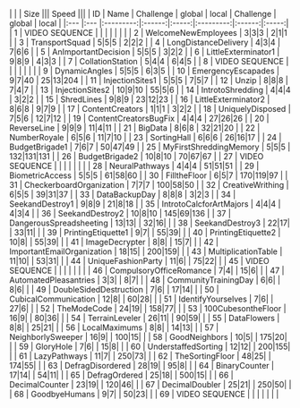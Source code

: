 |    |      |          Size            |||           Speed          |||
| ID | Name | Challenge | global | local | Challenge | global | local |
|:--- |:--- |:---------:|:------:|:-----:|:---------:|:------:|:-----:|
| 1 | VIDEO SEQUENCE | | | | | | |
| 2 | WelcomeNewEmployees | 3|3|3  | 2|1|1  |
| 3 | TransportSquad | 5|5|5  | 2|2|2  |
| 4 | LongDistanceDelivery | 4|3|4  | 7|6|6  |
| 5 | AnImportantDecision | 5|5|5  | 3|2|2  |
| 6 | LittleExterminator1 | 9|8|9  | 4|3|3  |
| 7 | CollationStation | 5|4|4  | 6|4|5  |
| 8 | VIDEO SEQUENCE | | | | | | |
| 9 | DynamicAngles | 5|5|5  | 6|3|5  |
| 10 | EmergencyEscapades | 9|7|40  | 25|13|204  |
| 11 | InjectionSites1 | 5|5|5  | 7|5|7  |
| 12 | Unzip | 8|8|8  | 7|4|7  |
| 13 | InjectionSites2 | 10|9|10  | 55|5|6  |
| 14 | IntrotoShredding | 4|4|4  | 3|2|2  |
| 15 | ShredLines | 9|8|9  | 23|12|23  |
| 16 | LittleExterminator2 | 8|6|8  | 9|7|9  |
| 17 | ContentCreators | 1|1|1  | 3|2|2  |
| 18 | UniquelyDisposed | 7|5|6  | 12|7|12  |
| 19 | ContentCreatorsBugFix | 4|4|4  | 27|26|26  |
| 20 | ReverseLine | 9|9|9  | 11|4|11  |
| 21 | BigData | 8|6|8  | 32|21|20  |
| 22 | NumberRoyale | 6|5|6  | 11|7|10  |
| 23 | SortingHall | 6|6|6  | 26|16|17  |
| 24 | BudgetBrigade1 | 7|6|7  | 50|47|49  |
| 25 | MyFirstShreddingMemory | 5|5|5  | 132|131|131  |
| 26 | BudgetBrigade2 | 10|8|10  | 70|67|67  |
| 27 | VIDEO SEQUENCE | | | | | | |
| 28 | NeuralPathways | 4|4|4  | 51|51|51  |
| 29 | BiometricAccess | 5|5|5  | 61|58|60  |
| 30 | FilltheFloor | 6|5|7  | 170|119|97  |
| 31 | CheckerboardOrganization | 7|7|7  | 100|58|50  |
| 32 | CreativeWrithing | 6|5|5  | 39|31|37  |
| 33 | DataBackupDay | 8|8|8  | 3|2|3  |
| 34 | SeekandDestroy1 | 9|8|9  | 21|8|18  |
| 35 | IntrotoCalcforArtMajors | 4|4|4  | 4|3|4  |
| 36 | SeekandDestroy2 | 10|8|10  | 145|69|136  |
| 37 | DangerousSpreadsheeting | 13|13| | 32|16| |
| 38 | SeekandDestroy3 | 22|17| | 33|11| |
| 39 | PrintingEtiquette1 | 9|7| | 55|39| |
| 40 | PrintingEtiquette2 | 10|8| | 55|39| |
| 41 | ImageDecrypter | 8|8| | 15|7| |
| 42 | ImportantEmailOrganization | 18|15| | 200|159| |
| 43 | MultiplicationTable | 11|10| | 53|31| |
| 44 | UniqueFashionParty | 11|6| | 75|22| |
| 45 | VIDEO SEQUENCE | | | | | | |
| 46 | CompulsoryOfficeRomance | 7|4| | 15|6| |
| 47 | AutomatedPleasantries | 3|3| | 8|7| |
| 48 | CommunityTrainingDay | 6|6| | 8|6| |
| 49 | DoubleSidedDestruction | 7|6| | 17|14| |
| 50 | CubicalCommunication | 12|8| | 60|28| |
| 51 | IdentifyYourselves | 7|6| | 27|6| |
| 52 | TheModeCode | 24|19| | 158|77| |
| 53 | 100CubesontheFloor | 16|9| | 80|36| |
| 54 | TerrainLeveler | 26|11| | 90|59| |
| 55 | DataFlowers | 8|8| | 25|21| |
| 56 | LocalMaximums | 8|8| | 14|13| |
| 57 | NeighborlySweeper | 16|9| | 100|15| |
| 58 | GoodNeighbors | 10|5| | 175|20| |
| 59 | GloryHole | 7|6| | 15|8| |
| 60 | UnderstaffedSorting | 12|12| | 200|155| |
| 61 | LazyPathways | 11|7| | 250|73| |
| 62 | TheSortingFloor | 48|25| | 174|55| |
| 63 | DefragDisordered | 28|19| | 95|8| |
| 64 | BinaryCounter | 17|14| | 54|11| |
| 65 | DefragOrdered | 25|18| | 500|15| |
| 66 | DecimalCounter | 23|19| | 120|46| |
| 67 | DecimalDoubler | 25|21| | 250|50| |
| 68 | GoodbyeHumans | 9|7| | 50|23| |
| 69 | VIDEO SEQUENCE | | | | | | |
